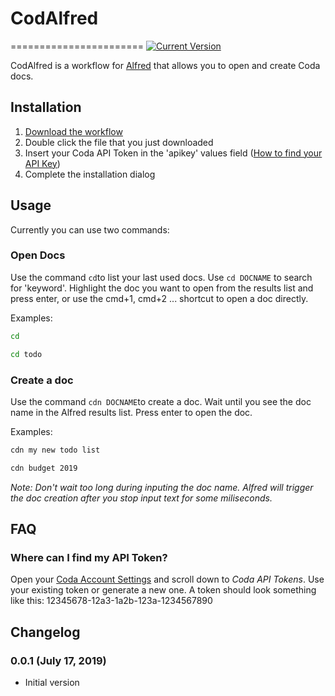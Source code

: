 # CodAlfred
=======================
[![Current Version](https://img.shields.io/github/release/danielstieber/codalfred.svg?style=flat-square)](https://github.com/danielstieber/codalfred/releases)

CodAlfred is a workflow for [Alfred](https://www.alfredapp.com/) that 
allows you to open and create Coda docs.

## Installation
1. [Download the workflow](https://github.com/danielstieber/codalfred/releases/download/v0.0.1/CodAlfred.alfredworkflow)
2. Double click the file that you just downloaded
3. Insert your Coda API Token in the 'apikey' values field ([How to find your API Key](#faq))
4. Complete the installation dialog

## Usage
Currently you can use two commands:
### Open Docs
Use the command `cd`to list your last used docs. Use `cd DOCNAME` to search for 'keyword'. Highlight the doc you want to open from the results list and press enter, or use the cmd+1, cmd+2 ... shortcut to open a doc directly.

Examples:
```bash
cd 

cd todo
```

### Create a doc
Use the command `cdn DOCNAME`to create a doc. Wait until you see the doc name in the Alfred results list. Press enter to open the doc.

Examples:
```bash
cdn my new todo list 

cdn budget 2019
```

_Note: Don't wait too long during inputing the doc name. Alfred will trigger the doc creation after you stop input text for some miliseconds._

## FAQ
### Where can I find my API Token?
Open your [Coda Account Settings](https://coda.io/account) and scroll down to *Coda API Tokens*. Use your existing token or generate a new one. A token should look something like this: 12345678-12a3-1a2b-123a-1234567890

## Changelog
### 0.0.1 (July 17, 2019)
* Initial version